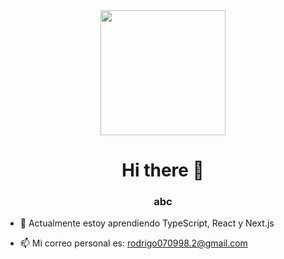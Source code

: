 <div id="header" align="center">
	<img src="https://media.giphy.com/media/Dh5q0sShxgp13DwrvG/giphy.gif" width="200" />
	<h1 align="center">Hi there 👋 </h1>
	<h3 align="center">abc </h3>
</div>

<!--
**rodrigopradoc/rodrigopradoc** is a ✨ _special_ ✨ repository because its `README.md` (this file) appears on your GitHub profile.

Here are some ideas to get you started:-->

<!--- 🔭 I’m currently working on ...-->
- 🌱 Actualmente estoy aprendiendo TypeScript, React y Next.js
<!--- 👯 I’m looking to collaborate on ...-->
<!--- 🤔 I’m looking for help with ...-->
<!--- 💬 Ask me about ...-->
- 📫 Mi correo personal es: rodrigo070998.2@gmail.com
<!--- 😄 Pronouns: ...-->
<!--- ⚡ Fun fact: ...-->

